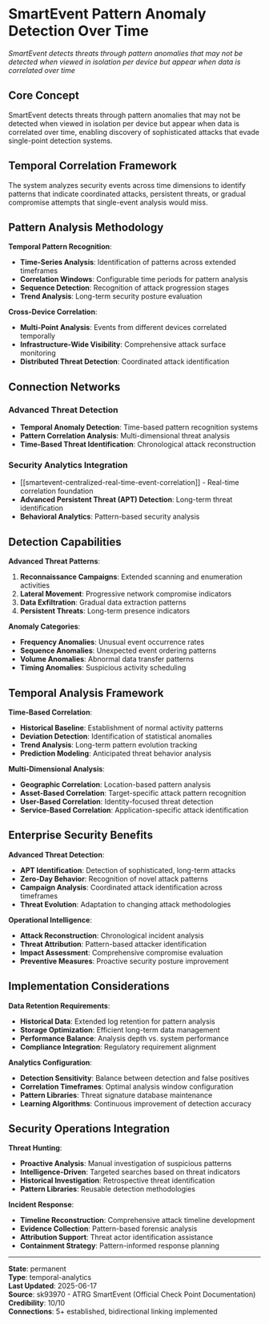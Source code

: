 # SmartEvent Pattern Anomaly Detection Over Time

*SmartEvent detects threats through pattern anomalies that may not be detected when viewed in isolation per device but appear when data is correlated over time*

## Core Concept

SmartEvent detects threats through pattern anomalies that may not be detected when viewed in isolation per device but appear when data is correlated over time, enabling discovery of sophisticated attacks that evade single-point detection systems.

## Temporal Correlation Framework

The system analyzes security events across time dimensions to identify patterns that indicate coordinated attacks, persistent threats, or gradual compromise attempts that single-event analysis would miss.

## Pattern Analysis Methodology

**Temporal Pattern Recognition**:
- **Time-Series Analysis**: Identification of patterns across extended timeframes
- **Correlation Windows**: Configurable time periods for pattern analysis
- **Sequence Detection**: Recognition of attack progression stages
- **Trend Analysis**: Long-term security posture evaluation

**Cross-Device Correlation**:
- **Multi-Point Analysis**: Events from different devices correlated temporally
- **Infrastructure-Wide Visibility**: Comprehensive attack surface monitoring
- **Distributed Threat Detection**: Coordinated attack identification

## Connection Networks

### Advanced Threat Detection
- **Temporal Anomaly Detection**: Time-based pattern recognition systems
- **Pattern Correlation Analysis**: Multi-dimensional threat analysis
- **Time-Based Threat Identification**: Chronological attack reconstruction

### Security Analytics Integration
- [[smartevent-centralized-real-time-event-correlation]] - Real-time correlation foundation
- **Advanced Persistent Threat (APT) Detection**: Long-term threat identification
- **Behavioral Analytics**: Pattern-based security analysis

## Detection Capabilities

**Advanced Threat Patterns**:
1. **Reconnaissance Campaigns**: Extended scanning and enumeration activities
2. **Lateral Movement**: Progressive network compromise indicators
3. **Data Exfiltration**: Gradual data extraction patterns
4. **Persistent Threats**: Long-term presence indicators

**Anomaly Categories**:
- **Frequency Anomalies**: Unusual event occurrence rates
- **Sequence Anomalies**: Unexpected event ordering patterns
- **Volume Anomalies**: Abnormal data transfer patterns
- **Timing Anomalies**: Suspicious activity scheduling

## Temporal Analysis Framework

**Time-Based Correlation**:
- **Historical Baseline**: Establishment of normal activity patterns
- **Deviation Detection**: Identification of statistical anomalies
- **Trend Analysis**: Long-term pattern evolution tracking
- **Prediction Modeling**: Anticipated threat behavior analysis

**Multi-Dimensional Analysis**:
- **Geographic Correlation**: Location-based pattern analysis
- **Asset-Based Correlation**: Target-specific attack pattern recognition
- **User-Based Correlation**: Identity-focused threat detection
- **Service-Based Correlation**: Application-specific attack identification

## Enterprise Security Benefits

**Advanced Threat Detection**:
- **APT Identification**: Detection of sophisticated, long-term attacks
- **Zero-Day Behavior**: Recognition of novel attack patterns
- **Campaign Analysis**: Coordinated attack identification across timeframes
- **Threat Evolution**: Adaptation to changing attack methodologies

**Operational Intelligence**:
- **Attack Reconstruction**: Chronological incident analysis
- **Threat Attribution**: Pattern-based attacker identification
- **Impact Assessment**: Comprehensive compromise evaluation
- **Preventive Measures**: Proactive security posture improvement

## Implementation Considerations

**Data Retention Requirements**:
- **Historical Data**: Extended log retention for pattern analysis
- **Storage Optimization**: Efficient long-term data management
- **Performance Balance**: Analysis depth vs. system performance
- **Compliance Integration**: Regulatory requirement alignment

**Analytics Configuration**:
- **Detection Sensitivity**: Balance between detection and false positives
- **Correlation Timeframes**: Optimal analysis window configuration
- **Pattern Libraries**: Threat signature database maintenance
- **Learning Algorithms**: Continuous improvement of detection accuracy

## Security Operations Integration

**Threat Hunting**:
- **Proactive Analysis**: Manual investigation of suspicious patterns
- **Intelligence-Driven**: Targeted searches based on threat indicators
- **Historical Investigation**: Retrospective threat identification
- **Pattern Libraries**: Reusable detection methodologies

**Incident Response**:
- **Timeline Reconstruction**: Comprehensive attack timeline development
- **Evidence Collection**: Pattern-based forensic analysis
- **Attribution Support**: Threat actor identification assistance
- **Containment Strategy**: Pattern-informed response planning

---

**State**: permanent  
**Type**: temporal-analytics  
**Last Updated**: 2025-06-17  
**Source**: sk93970 - ATRG SmartEvent (Official Check Point Documentation)  
**Credibility**: 10/10  
**Connections**: 5+ established, bidirectional linking implemented